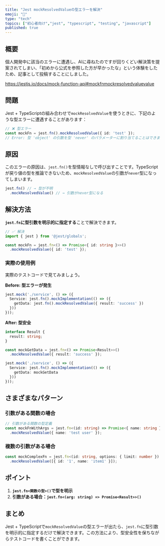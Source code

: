 ```yaml
---
title: "Jest mockResolvedValueの型エラーを解決"
emoji: "🧪"
type: "tech"
topics: ["初心者向け","jest", "typescript", "testing", "javascript"]
published: true
---
```


## 概要

個人開発中に該当のエラーに遭遇し、AIに尋ねたのですが回りくどい解決策を提案されてしまい、「初めから公式を参照した方が早かったな」という体験をしたため、記事として投稿することにしました。

https://jestjs.io/docs/mock-function-api#mockfnmockresolvedvaluevalue

## 問題

Jest + TypeScriptの組み合わせで`mockResolvedValue`を使うときに、下記のような型エラーに遭遇することがあります：

```typescript
// ❌ 型エラー
const mockFn = jest.fn().mockResolvedValue({ id: 'test' });
// Error: 型 'object' の引数を型 'never' のパラメーターに割り当てることはできません
```

## 原因

このエラーの原因は、`jest.fn()`を型情報なしで呼び出すことです。TypeScriptが戻り値の型を推論できないため、`mockResolvedValue`の引数が`never`型になってしまいます。

```typescript
jest.fn() // → 型が不明
  .mockResolvedValue() // → 引数がnever型になる
```

## 解決方法

**`jest.fn`に型引数を明示的に指定する**ことで解決できます。

```typescript
// ✅ 解決
import { jest } from '@jest/globals';

const mockFn = jest.fn<() => Promise<{ id: string }>>()
  .mockResolvedValue({ id: 'test' });
```

### 実際の使用例

実際のテストコードで見てみましょう。

**Before: 型エラーが発生**

```typescript
jest.mock('./service', () => ({
  Service: jest.fn().mockImplementation(() => ({
    getData: jest.fn().mockResolvedValue({ result: 'success' })
  }))
}));
```

**After: 型安全**

```typescript
interface Result {
  result: string;
}

const mockGetData = jest.fn<() => Promise<Result>>()
  .mockResolvedValue({ result: 'success' });

jest.mock('./service', () => ({
  Service: jest.fn().mockImplementation(() => ({
    getData: mockGetData
  }))
}));
```

## さまざまなパターン

### 引数がある関数の場合

```typescript
// 引数がある関数の型定義
const mockFnWithArgs = jest.fn<(id: string) => Promise<{ name: string }>>()
  .mockResolvedValue({ name: 'test user' });
```

### 複数の引数がある場合

```typescript
const mockComplexFn = jest.fn<(id: string, options: { limit: number }) => Promise<Item[]>>()
  .mockResolvedValue([{ id: '1', name: 'item1' }]);
```

## ポイント

1. **`jest.fn<関数の型>()`で型を明示**
2. **引数がある場合：`jest.fn<(arg: string) => Promise<Result>>()`**


## まとめ

Jest + TypeScriptで`mockResolvedValue`の型エラーが出たら、`jest.fn`に型引数を明示的に指定するだけで解決できます。この方法により、型安全性を保ちながらテストコードを書くことができます。